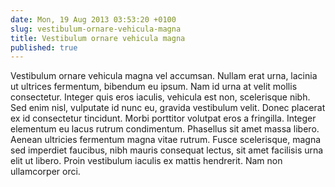 ```yaml
---
date: Mon, 19 Aug 2013 03:53:20 +0100
slug: vestibulum-ornare-vehicula-magna
title: Vestibulum ornare vehicula magna
published: true
---
```

Vestibulum ornare vehicula magna vel accumsan. Nullam erat urna, lacinia ut ultrices fermentum, bibendum eu ipsum. Nam id urna at velit mollis consectetur. Integer quis eros iaculis, vehicula est non, scelerisque nibh. Sed enim nisl, vulputate id nunc eu, gravida vestibulum velit. Donec placerat ex id consectetur tincidunt. Morbi porttitor volutpat eros a fringilla. Integer elementum eu lacus rutrum condimentum. Phasellus sit amet massa libero. Aenean ultricies fermentum magna vitae rutrum. Fusce scelerisque, magna sed imperdiet faucibus, nibh mauris consequat lectus, sit amet facilisis urna elit ut libero. Proin vestibulum iaculis ex mattis hendrerit. Nam non ullamcorper orci.
